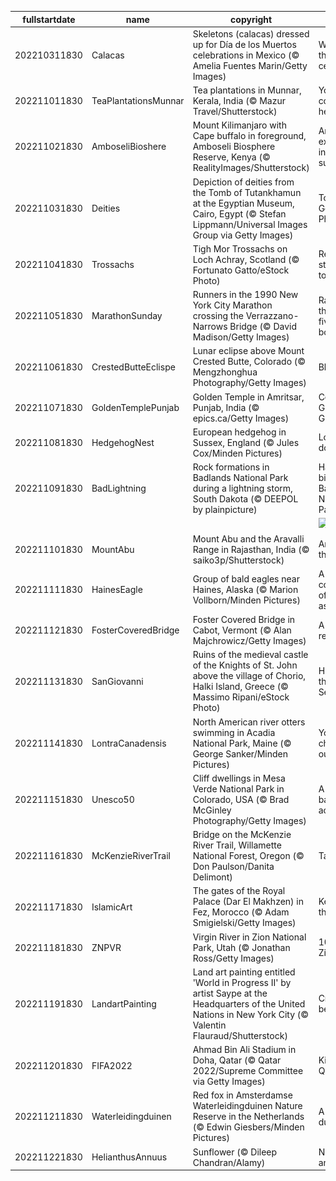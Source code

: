 |fullstartdate|name|copyright|title|image|
|--|--|--|--|--|
202210311830|Calacas|Skeletons (calacas) dressed up for Día de los Muertos celebrations in Mexico (© Amelia Fuentes Marin/Getty Images)|What are they celebrating?|![](/en-IN/2022/11/202210311830Calacas.jpg)|
202211011830|TeaPlantationsMunnar|Tea plantations in Munnar, Kerala, India (© Mazur Travel/Shutterstock)|Your TEA comes from here!|![](/en-IN/2022/11/202211011830TeaPlantationsMunnar.jpg)|
202211021830|AmboseliBioshere|Mount Kilimanjaro with Cape buffalo in foreground, Amboseli Biosphere Reserve, Kenya (© RealityImages/Shutterstock)|An experiment in sustainability|![](/en-IN/2022/11/202211021830AmboseliBioshere.jpg)|
202211031830|Deities|Depiction of deities from the Tomb of Tutankhamun at the Egyptian Museum, Cairo, Egypt (© Stefan Lippmann/Universal Images Group via Getty Images)|Tomb of the Golden Pharaoh|![](/en-IN/2022/11/202211031830Deities.jpg)|
202211041830|Trossachs|Tigh Mor Trossachs on Loch Achray, Scotland (© Fortunato Gatto/eStock Photo)|Reflecting its stylish past today|![](/en-IN/2022/11/202211041830Trossachs.jpg)|
202211051830|MarathonSunday|Runners in the 1990 New York City Marathon crossing the Verrazzano-Narrows Bridge (© David Madison/Getty Images)|Racing through the five boroughs|![](/en-IN/2022/11/202211051830MarathonSunday.jpg)|
202211061830|CrestedButteEclispe|Lunar eclipse above Mount Crested Butte, Colorado (© Mengzhonghua Photography/Getty Images)|Blood moon|![](/en-IN/2022/11/202211061830CrestedButteEclispe.jpg)|
202211071830|GoldenTemplePunjab|Golden Temple in Amritsar, Punjab, India (© epics.ca/Getty Images)|Celebrating Guru Nanak Gurpurab|![](/en-IN/2022/11/202211071830GoldenTemplePunjab.jpg)|
202211081830|HedgehogNest|European hedgehog in Sussex, England (© Jules Cox/Minden Pictures)|Look, but don’t touch|![](/en-IN/2022/11/202211081830HedgehogNest.jpg)|
202211091830|BadLightning|Rock formations in Badlands National Park during a lightning storm, South Dakota (© DEEPOL by plainpicture)|Happy birthday Badlands National Park|![](/en-IN/2022/11/202211091830BadLightning.jpg)|
||||![](/en-IN/2022/11/.jpg)|
202211101830|MountAbu|Mount Abu and the Aravalli Range in Rajasthan, India (© saiko3p/Shutterstock)|An oasis in the desert|![](/en-IN/2022/11/202211101830MountAbu.jpg)|
202211111830|HainesEagle|Group of bald eagles near Haines, Alaska (© Marion Vollborn/Minden Pictures)|A convocation of eagles assembles|![](/en-IN/2022/11/202211111830HainesEagle.jpg)|
202211121830|FosterCoveredBridge|Foster Covered Bridge in Cabot, Vermont (© Alan Majchrowicz/Getty Images)|A modern recreation|![](/en-IN/2022/11/202211121830FosterCoveredBridge.jpg)|
202211131830|SanGiovanni|Ruins of the medieval castle of the Knights of St. John above the village of Chorio, Halki Island, Greece (© Massimo Ripani/eStock Photo)|High above the Aegean Sea|![](/en-IN/2022/11/202211131830SanGiovanni.jpg)|
202211141830|LontraCanadensis|North American river otters swimming in Acadia National Park, Maine (© George Sanker/Minden Pictures)|You 'otter' check this out|![](/en-IN/2022/11/202211141830LontraCanadensis.jpg)|
202211151830|Unesco50|Cliff dwellings in Mesa Verde National Park in Colorado, USA (© Brad McGinley Photography/Getty Images)|A 50-year balancing act|![](/en-IN/2022/11/202211151830Unesco50.jpg)|
202211161830|McKenzieRiverTrail|Bridge on the McKenzie River Trail, Willamette National Forest, Oregon (© Don Paulson/Danita Delimont)|Take a hike!|![](/en-IN/2022/11/202211161830McKenzieRiverTrail.jpg)|
202211171830|IslamicArt|The gates of the Royal Palace (Dar El Makhzen) in Fez, Morocco (© Adam Smigielski/Getty Images)|Keyholes to the kingdom|![](/en-IN/2022/11/202211171830IslamicArt.jpg)|
202211181830|ZNPVR|Virgin River in Zion National Park, Utah (© Jonathan Ross/Getty Images)|103 years of Zion|![](/en-IN/2022/11/202211181830ZNPVR.jpg)|
202211191830|LandartPainting|Land art painting entitled 'World in Progress II' by artist Saype at the Headquarters of the United Nations in New York City (© Valentin Flauraud/Shutterstock)|Creating a better world|![](/en-IN/2022/11/202211191830LandartPainting.jpg)|
202211201830|FIFA2022|Ahmad Bin Ali Stadium in Doha, Qatar (© Qatar 2022/Supreme Committee via Getty Images)|Kickoff in Qatar|![](/en-IN/2022/11/202211201830FIFA2022.jpg)|
202211211830|Waterleidingduinen|Red fox in Amsterdamse Waterleidingduinen Nature Reserve in the Netherlands (© Edwin Giesbers/Minden Pictures)|A fox in the dunes|![](/en-IN/2022/11/202211211830Waterleidingduinen.jpg)|
202211221830|HelianthusAnnuus|Sunflower (© Dileep Chandran/Alamy)|Nature, art, and...math?|![](/en-IN/2022/11/202211221830HelianthusAnnuus.jpg)|
